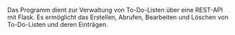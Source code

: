 Das Programm dient zur Verwaltung von To-Do-Listen über eine REST-API mit Flask. Es ermöglicht das Erstellen, Abrufen, Bearbeiten und Löschen von To-Do-Listen und deren Einträgen.
